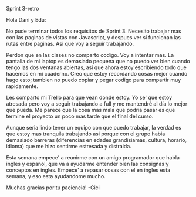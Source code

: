 Sprint 3-retro

Hola Dani y Edu: 

No pude terminar todos los requisitos de Sprint 3. Necesito trabajar mas con las paginas de vistas con Javascript, y despues ver si funcionan las rutas entre paginas. Asi que voy a seguir trabajando. 

Perdon que en las clases no comparto codigo. Voy a intentar mas. La pantalla de mi laptop es demasiado pequena que no puedo ver bien cuando tengo las dos ventanas abiertas, asi que ahora estoy escribiendo todo que hacemos en mi cuaderno. Creo que estoy recordando cosas mejor cuando hago esto; tambien no puedo copiar y pegar codigo para compartir muy rapidamente. 

Les comparto mi Trello para que vean donde estoy. Yo se' que estoy atresada pero voy a seguir trabajando a full y me mantendré al día lo mejor que pueda. Me parece que la cosa mas mala que podria pasar es que termine el proyecto un poco mas tarde que el final del curso.

Aunque seria lindo tener un equipo con que puedo trabajar, la verdad es que estoy mas tranquila trabajando asi porque con el grupo habia demasiado barreras (diferencias en edades grandisiamas, cultura, horario, idioma) que me hizo sentirme estresada y distraida. 

Esta semana empece' a reunirme con un amigo programador que habla ingles y espanol, que va a ayudarme entender bien las consignas y conceptos en ingles. Empece' a repasar cosas con el en ingles esta semana, y eso esta ayudandome mucho.

Muchas gracias por tu paciencia! 
-Cici